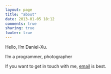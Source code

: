 ```yaml
---
layout: page
title: "about"
date: 2013-01-05 18:12
comments: true
sharing: true
footer: true
---
```

Hello, I’m Daniel-Xu.

I’m a programmer, photographer 

If you want to get in touch with me, <a href="mailto:xwd.forever@gmail.com">email</a> is best.
